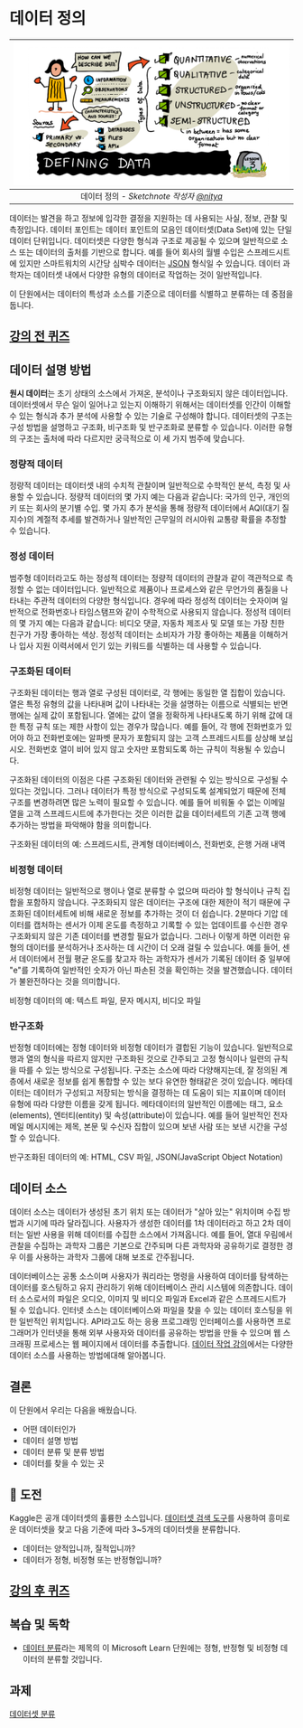 # 데이터 정의

|![ [(@sketchthedocs)의 스케치노트](https://sketchthedocs.dev) ](../../../sketchnotes/03-DefiningData.png)|
|:---:|
|데이터 정의 - _Sketchnote 작성자 [@nitya](https://twitter.com/nitya)_ |

데이터는 발견을 하고 정보에 입각한 결정을 지원하는 데 사용되는 사실, 정보, 관찰 및 측정입니다. 데이터 포인트는 데이터 포인트의 모음인 데이터셋(Data Set)에 있는 단일 데이터 단위입니다. 데이터셋은 다양한 형식과 구조로 제공될 수 있으며 일반적으로 소스 또는 데이터의 출처를 기반으로 합니다. 예를 들어 회사의 월별 수입은 스프레드시트에 있지만 스마트워치의 시간당 심박수 데이터는 [JSON](https://stackoverflow.com/a/383699) 형식일 수 있습니다. 데이터 과학자는 데이터셋 내에서 다양한 유형의 데이터로 작업하는 것이 일반적입니다.

이 단원에서는 데이터의 특성과 소스를 기준으로 데이터를 식별하고 분류하는 데 중점을 둡니다.

## [강의 전 퀴즈](https://red-water-0103e7a0f.azurestaticapps.net/quiz/4)
## 데이터 설명 방법
**원시 데이터**는 초기 상태의 소스에서 가져온, 분석이나 구조화되지 않은 데이터입니다. 데이터셋에서 무슨 일이 일어나고 있는지 이해하기 위해서는 데이터셋를 인간이 이해할 수 있는 형식과 추가 분석에 사용할 수 있는 기술로 구성해야 합니다. 데이터셋의 구조는 구성 방법을 설명하고 구조화, 비구조화 및 반구조화로 분류할 수 있습니다. 이러한 유형의 구조는 출처에 따라 다르지만 궁극적으로 이 세 가지 범주에 맞습니다.
### 정량적 데이터
정량적 데이터는 데이터셋 내의 수치적 관찰이며 일반적으로 수학적인 분석, 측정 및 사용할 수 있습니다. 정량적 데이터의 몇 가지 예는 다음과 같습니다: 국가의 인구, 개인의 키 또는 회사의 분기별 수입. 몇 가지 추가 분석을 통해 정량적 데이터에서 AQI(대기 질 지수)의 계절적 추세를 발견하거나 일반적인 근무일의 러시아워 교통량 확률을 추정할 수 있습니다.

### 정성 데이터
범주형 데이터라고도 하는 정성적 데이터는 정량적 데이터의 관찰과 같이 객관적으로 측정할 수 없는 데이터입니다. 일반적으로 제품이나 프로세스와 같은 무언가의 품질을 나타내는 주관적 데이터의 다양한 형식입니다. 경우에 따라 정성적 데이터는 숫자이며  일반적으로 전화번호나 타임스탬프와 같이 수학적으로 사용되지 않습니다. 정성적 데이터의 몇 가지 예는 다음과 같습니다: 비디오 댓글, 자동차 제조사 및 모델 또는 가장 친한 친구가 가장 좋아하는 색상. 정성적 데이터는 소비자가 가장 좋아하는 제품을 이해하거나 입사 지원 이력서에서 인기 있는 키워드를 식별하는 데 사용할 수 있습니다.

### 구조화된 데이터
구조화된 데이터는 행과 열로 구성된 데이터로, 각 행에는 동일한 열 집합이 있습니다. 열은 특정 유형의 값을 나타내며 값이 나타내는 것을 설명하는 이름으로 식별되는 반면 행에는 실제 값이 포함됩니다. 열에는 값이 열을 정확하게 나타내도록 하기 위해 값에 대한 특정 규칙 또는 제한 사항이 있는 경우가 많습니다. 예를 들어, 각 행에 전화번호가 있어야 하고 전화번호에는 알파벳 문자가 포함되지 않는 고객 스프레드시트를 상상해 보십시오. 전화번호 열이 비어 있지 않고 숫자만 포함되도록 하는 규칙이 적용될 수 있습니다.

구조화된 데이터의 이점은 다른 구조화된 데이터와 관련될 수 있는 방식으로 구성될 수 있다는 것입니다. 그러나 데이터가 특정 방식으로 구성되도록 설계되었기 때문에 전체 구조를 변경하려면 많은 노력이 필요할 수 있습니다. 예를 들어 비워둘 수 없는 이메일 열을 고객 스프레드시트에 추가한다는 것은 이러한 값을 데이터세트의 기존 고객 행에 추가하는 방법을 파악해야 함을 의미합니다.

구조화된 데이터의 예: 스프레드시트, 관계형 데이터베이스, 전화번호, 은행 거래 내역

### 비정형 데이터
비정형 데이터는 일반적으로 행이나 열로 분류할 수 없으며 따라야 할 형식이나 규칙 집합을 포함하지 않습니다. 구조화되지 않은 데이터는 구조에 대한 제한이 적기 때문에 구조화된 데이터세트에 비해 새로운 정보를 추가하는 것이 더 쉽습니다. 2분마다 기압 데이터를 캡처하는 센서가 이제 온도를 측정하고 기록할 수 있는 업데이트를 수신한 경우 구조화되지 않은 기존 데이터를 변경할 필요가 없습니다. 그러나 이렇게 하면 이러한 유형의 데이터를 분석하거나 조사하는 데 시간이 더 오래 걸릴 수 있습니다. 예를 들어, 센서 데이터에서 전월 평균 온도를 찾고자 하는 과학자가 센서가 기록된 데이터 중 일부에 "e"를 기록하여 일반적인 숫자가 아닌 파손된 것을 확인하는 것을 발견했습니다. 데이터가 불완전하다는 것을 의미합니다.

비정형 데이터의 예: 텍스트 파일, 문자 메시지, 비디오 파일

### 반구조화
반정형 데이터에는 정형 데이터와 비정형 데이터가 결합된 기능이 있습니다. 일반적으로 행과 열의 형식을 따르지 않지만 구조화된 것으로 간주되고 고정 형식이나 일련의 규칙을 따를 수 있는 방식으로 구성됩니다. 구조는 소스에 따라 다양해지는데, 잘 정의된 계층에서 새로운 정보를 쉽게 통합할 수 있는 보다 유연한 형태같은 것이 있습니다. 메타데이터는 데이터가 구성되고 저장되는 방식을 결정하는 데 도움이 되는 지표이며 데이터 유형에 따라 다양한 이름을 갖게 됩니다. 메타데이터의 일반적인 이름에는 태그, 요소(elements), 엔터티(entity) 및 속성(attribute)이 있습니다. 예를 들어 일반적인 전자 메일 메시지에는 제목, 본문 및 수신자 집합이 있으며 보낸 사람 또는 보낸 시간을 구성할 수 있습니다.

반구조화된 데이터의 예: HTML, CSV 파일, JSON(JavaScript Object Notation)

## 데이터 소스

데이터 소스는 데이터가 생성된 초기 위치 또는 데이터가 "살아 있는" 위치이며 수집 방법과 시기에 따라 달라집니다. 사용자가 생성한 데이터를 1차 데이터라고 하고 2차 데이터는 일반 사용을 위해 데이터를 수집한 소스에서 가져옵니다. 예를 들어, 열대 우림에서 관찰을 수집하는 과학자 그룹은 기본으로 간주되며 다른 과학자와 공유하기로 결정한 경우 이를 사용하는 과학자 그룹에 대해 보조로 간주됩니다.

데이터베이스는 공통 소스이며 사용자가 쿼리라는 명령을 사용하여 데이터를 탐색하는 데이터를 호스팅하고 유지 관리하기 위해 데이터베이스 관리 시스템에 의존합니다. 데이터 소스로서의 파일은 오디오, 이미지 및 비디오 파일과 Excel과 같은 스프레드시트가 될 수 있습니다. 인터넷 소스는 데이터베이스와 파일을 찾을 수 있는 데이터 호스팅을 위한 일반적인 위치입니다. API라고도 하는 응용 프로그래밍 인터페이스를 사용하면 프로그래머가 인터넷을 통해 외부 사용자와 데이터를 공유하는 방법을 만들 수 있으며 웹 스크래핑 프로세스는 웹 페이지에서 데이터를 추출합니다. [데이터 작업 강의](/2-Working-With-Data)에서는 다양한 데이터 소스를 사용하는 방법에대해 알아봅니다.

## 결론

이 단원에서 우리는 다음을 배웠습니다.

- 어떤 데이터인가
- 데이터 설명 방법
- 데이터 분류 및 분류 방법
- 데이터를 찾을 수 있는 곳

## 🚀 도전

Kaggle은 공개 데이터셋의 훌륭한 소스입니다. [데이터셋 검색 도구](https://www.kaggle.com/datasets)를 사용하여 흥미로운 데이터셋을 찾고 다음 기준에 따라 3~5개의 데이터셋을 분류합니다.

- 데이터는 양적입니까, 질적입니까?
- 데이터가 정형, 비정형 또는 반정형입니까?

## [강의 후 퀴즈](https://red-water-0103e7a0f.azurestaticapps.net/quiz/5)



## 복습 및 독학

- [데이터 분류](https://docs.microsoft.com/en-us/learn/modules/choose-storage-approach-in-azure/2-classify-data)라는 제목의 이 Microsoft Learn 단원에는 정형, 반정형 및 비정형 데이터의 분류할 것입니다.

## 과제

[데이터셋 분류](../assignment.md)